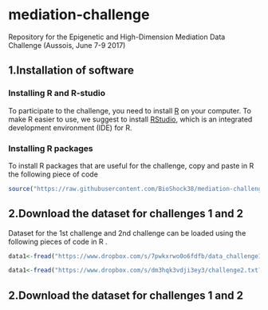 # mediation-challenge
Repository for the Epigenetic and High-Dimension Mediation Data Challenge (Aussois, June 7-9 2017)

##  1.Installation of software

### Installing R and R-studio
To participate to the challenge, you need to install [R](http://google.com) on your computer. To make R easier to use, we suggest to install [RStudio](https://www.rstudio.com/), which is an integrated development environment (IDE) for R.

### Installing R packages
To install R packages that are useful for the challenge, copy and paste in R the following piece of code

```r
source("https://raw.githubusercontent.com/BioShock38/mediation-challenge/master/install_mediation_aussois2017.R")
```

##  2.Download the dataset for challenges 1 and 2

Dataset for the 1st challenge and 2nd challenge can be loaded using the following pieces of code in R .

```r
data1<-fread("https://www.dropbox.com/s/7pwkxrwo0o6fdfb/data_challenge1.txt?raw=1",header=TRUE,data.table=FALSE)
```

```r
data1<-fread("https://www.dropbox.com/s/dm3hqk3vdji3ey3/challenge2.txt?raw=1",header=TRUE,data.table=FALSE)
```

##  2.Download the dataset for challenges 1 and 2
